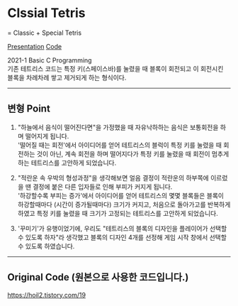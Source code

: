 # Clssial Tetris
= Classic + Special Tetris

[Presentation]() [Code]()

2021-1 Basic C Programming   
기존 테트리스 코드는 특정 키(스페이스바)를 눌렸을 때 블록이 회전되고 이 회전시킨 블록을 차례차례 쌓고 제거되게 하는 형식이다.


---
변형 Point
---
1. "하늘에서 음식이 떨어진다면"을 가정했을 때 자유낙하하는 음식은 보통회전을 하며 떨어지게 됩니다.   
'떨어질 때는 회전'에서 아이디어를 얻어 테트리스의 블럭이 특정 키를 눌렸을 때 회전하는 것이 아닌, 계속 회전을 하며 떨어지다가 특정 키를 눌렸을 때 회전이 멈추게하는 테트리스를 고안하게 되었습니다.

2. "적란운 속 우박의 형성과정"을 생각해보면 얼음 결정이 적란운의 하부쪽에 이르렀을 땐 결정에 붙은 다른 입자들로 인해 부피가 커지게 됩니다.   
'하강할수록 부피는 증가'에서 아이디어를 얻어 테트리스의 몇몇 블록들은 블록이 하강할때마다 (시간이 증가될때마다) 크기가 커지고, 처음으로 돌아가고를 반복하게 하였고 특정 키를 눌렸을 때 크기가 고정되는 테트리스를 고안하게 되었습니다.

3. '꾸미기'가 유행이었기에, 우리도 "테트리스의 블록의 디자인을 플레이어가 선택할 수 있도록 하자"라 생각했고 블록의 디자인 4개를 선정해 게임 시작 창에서 선택할 수 있도록 하였습니다.


---
Original Code (원본으로 사용한 코드입니다.)
---
https://hoil2.tistory.com/19
